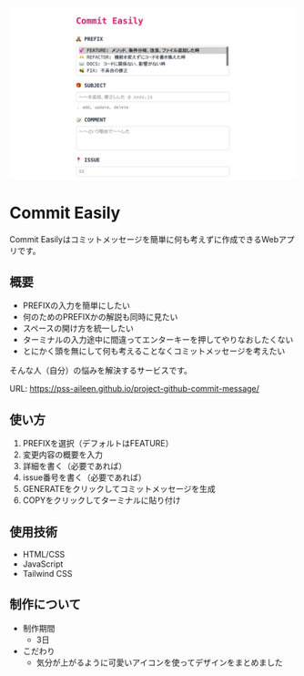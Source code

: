 ![Commit Easily](project/images/image-screen.jpg)

# Commit Easily

Commit Easilyはコミットメッセージを簡単に何も考えずに作成できるWebアプリです。


## 概要

- PREFIXの入力を簡単にしたい
- 何のためのPREFIXかの解説も同時に見たい
- スペースの開け方を統一したい
- ターミナルの入力途中に間違ってエンターキーを押してやりなおしたくない
- とにかく頭を無にして何も考えることなくコミットメッセージを考えたい

そんな人（自分）の悩みを解決するサービスです。

URL: https://pss-aileen.github.io/project-github-commit-message/

## 使い方

1. PREFIXを選択（デフォルトはFEATURE）
2. 変更内容の概要を入力
3. 詳細を書く（必要であれば）
4. issue番号を書く（必要であれば）
5. GENERATEをクリックしてコミットメッセージを生成
6. COPYをクリックしてターミナルに貼り付け


## 使用技術

- HTML/CSS
- JavaScript
- Tailwind CSS


## 制作について

- 制作期間
  - 3日
- こだわり
  - 気分が上がるように可愛いアイコンを使ってデザインをまとめました
